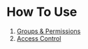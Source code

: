 # How To Use

1. [Groups & Permissions](/groups_permissions.html)
2. [Access Control](/access_control.html)

